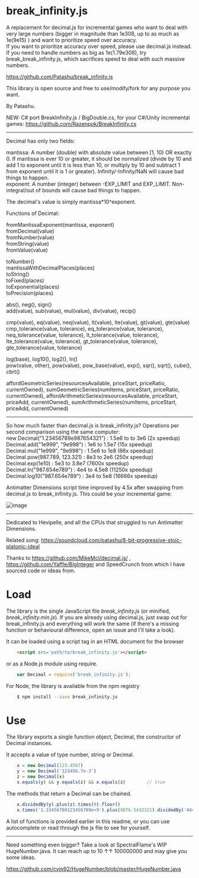 # break_infinity.js
A replacement for decimal.js for incremental games who want to deal with very large numbers (bigger in magnitude than 1e308, up to as much as 1e(9e15) ) and want to prioritize speed over accuracy.</br>
If you want to prioritize accuracy over speed, please use decimal.js instead.</br>
If you need to handle numbers as big as 1e(1.79e308), try break_break_infinity.js, which sacrifices speed to deal with such massive numbers.

https://github.com/Patashu/break_infinity.js

This library is open source and free to use/modify/fork for any purpose you want.

By Patashu.

NEW: C# port BreakInfinity.js / BigDouble.cs, for your C#/Unity incremental games: https://github.com/Razenpok/BreakInfinity.cs

---

Decimal has only two fields:

mantissa: A number (double) with absolute value between [1, 10) OR exactly 0. If mantissa is ever 10 or greater, it should be normalized (divide by 10 and add 1 to exponent until it is less than 10, or multiply by 10 and subtract 1 from exponent until it is 1 or greater). Infinity/-Infinity/NaN will cause bad things to happen.</br>
exponent: A number (integer) between -EXP_LIMIT and EXP_LIMIT. Non-integral/out of bounds will cause bad things to happen.

The decimal's value is simply mantissa*10^exponent.

Functions of Decimal:

fromMantissaExponent(mantissa, exponent)</br>
fromDecimal(value)</br>
fromNumber(value)</br>
fromString(value)</br>
fromValue(value)

toNumber()</br>
mantissaWithDecimalPlaces(places)</br>
toString()</br>
toFixed(places)</br>
toExponential(places)</br>
toPrecision(places)

abs(), neg(), sign()</br>
add(value), sub(value), mul(value), div(value), recip()</br>

cmp(value), eq(value), neq(value), lt(value), lte(value), gt(value), gte(value)</br>
cmp_tolerance(value, tolerance), eq_tolerance(value, tolerance), neq_tolerance(value, tolerance), lt_tolerance(value, tolerance), lte_tolerance(value, tolerance), gt_tolerance(value, tolerance), gte_tolerance(value, tolerance)

log(base), log10(), log2(), ln()</br>
pow(value, other), pow(value), pow_base(value), exp(), sqr(), sqrt(), cube(), cbrt()

affordGeometricSeries(resourcesAvailable, priceStart, priceRatio, currentOwned), sumGeometricSeries(numItems, priceStart, priceRatio, currentOwned), affordArithmeticSeries(resourcesAvailable, priceStart, priceAdd, currentOwned), sumArithmeticSeries(numItems, priceStart, priceAdd, currentOwned)

---

So how much faster than decimal.js is break_infinity.js? Operations per second comparison using the same computer:</br>
new Decimal("1.23456789e987654321") : 1.5e6 to to 3e6 (2x speedup)</br>
Decimal.add("1e999", "9e998") : 1e6 to 1.5e7 (15x speedup)</br>
Decimal.mul("1e999", "9e998") : 1.5e6 to 1e8 (66x speedup)</br>
Decimal.pow(987.789, 123.321) : 8e3 to 2e6 (250x speedup)</br>
Decimal.exp(1e10) : 5e3 to 3.8e7 (7600x speedup)</br>
Decimal.ln("987.654e789") : 4e4 to 4.5e8 (11250x speedup)</br>
Decimal.log10("987.654e789") : 3e4 to 5e8 (16666x speedup)</br>

Antimatter Dimensions script time improved by 4.5x after swapping from decimal.js to break_infinity.js. This could be your incremental game:

![image](https://user-images.githubusercontent.com/666597/33364256-b0dfb7da-d537-11e7-9469-b2857568a468.png)

---

Dedicated to Hevipelle, and all the CPUs that struggled to run Antimatter Dimensions.

Related song: https://soundcloud.com/patashu/8-bit-progressive-stoic-platonic-ideal

Thanks to https://github.com/MikeMcl/decimal.js/ , https://github.com/Yaffle/BigInteger and SpeedCrunch from which I have sourced code or ideas from.

# Load

The library is the single JavaScript file *break_infinity.js* (or minified, *break_infinity.min.js*). If you are already using decimal.js, just swap out for break_infinity.js and everything will work the same (if there's a missing function or behavioural difference, open an issue and I'll take a look).

It can be loaded using a script tag in an HTML document for the browser

```html
    <script src='path/to/break_infinity.js'></script>
```

or as a Node.js module using require.

```javascript
    var Decimal = require('break_infinity.js');
```

For Node, the library is available from the npm registry

```bash
    $ npm install --save break_infinity.js
```

# Use

The library exports a single function object, Decimal, the constructor of Decimal instances.

It accepts a value of type number, string or Decimal.

```javascript
    x = new Decimal(123.4567)
    y = new Decimal('123456.7e-3')
    z = new Decimal(x)
    x.equals(y) && y.equals(z) && x.equals(z)        // true
```
    
The methods that return a Decimal can be chained.

```javascript
    x.dividedBy(y).plus(z).times(9).floor()
    x.times('1.23456780123456789e+9').plus(9876.5432321).dividedBy('4444562598.111772').ceil()
````
    
A list of functions is provided earlier in this readme, or you can use autocomplete or read through the js file to see for yourself.

---

Need something even bigger? Take a look at SpectralFlame's WIP HugeNumber.java. It can reach up to 10 ↑↑ 100000000 and may give you some ideas.

https://github.com/cyip92/HugeNumber/blob/master/HugeNumber.java
